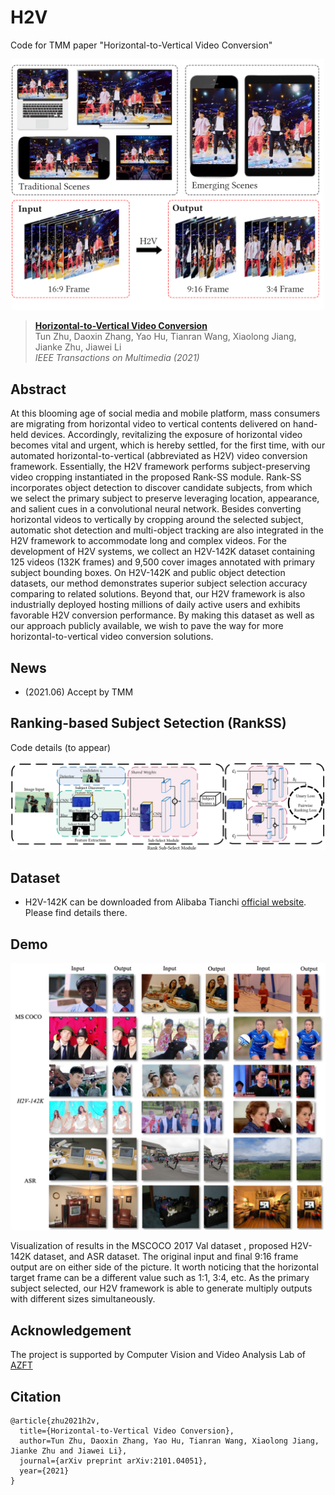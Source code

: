 # H2V

Code for TMM paper "Horizontal-to-Vertical Video Conversion"

<div align=center><img src="fig/motivation.png" width="500" /></div>

> [**Horizontal-to-Vertical Video Conversion**](https://arxiv.org/abs/2101.04051)            
> Tun Zhu, Daoxin Zhang, Yao Hu, Tianran Wang, Xiaolong Jiang, Jianke Zhu, Jiawei Li            
>  *IEEE Transactions on Multimedia (2021)*

## Abstract
At this blooming age of social media and mobile platform, mass consumers are migrating from horizontal video to vertical contents delivered on hand-held devices. Accordingly, revitalizing the exposure of horizontal video becomes vital and urgent, which is hereby settled, for the first time, with our automated horizontal-to-vertical (abbreviated as H2V) video conversion framework. Essentially, the H2V framework performs subject-preserving video cropping instantiated in the proposed Rank-SS module. Rank-SS incorporates object detection to discover candidate subjects, from which we select the primary subject to preserve leveraging location, appearance, and salient cues in a convolutional neural network. Besides converting horizontal videos to vertically by cropping around the selected subject, automatic shot detection and multi-object tracking are also integrated in the H2V framework to accommodate long and complex videos. For the development of H2V systems, we collect an H2V-142K dataset containing 125 videos (132K frames) and 9,500 cover images annotated with primary subject bounding boxes. On H2V-142K and public object detection datasets, our method demonstrates superior subject selection accuracy comparing to related solutions. Beyond that, our H2V framework is also industrially deployed hosting millions of daily active users and exhibits favorable H2V conversion performance. By making this dataset as well as our approach publicly available, we wish to pave the way for more horizontal-to-vertical video conversion solutions.

## News
* (2021.06) Accept by TMM

## Ranking-based Subject Setection (RankSS)

Code details (to appear)

![](fig/ss.png)

## Dataset
* H2V-142K can be downloaded from Alibaba Tianchi [official website](https://tianchi.aliyun.com/dataset/dataDetail?dataId=93339). Please find details there.

## Demo 

![](fig/result.png)

Visualization of results in the MSCOCO 2017 Val dataset , proposed H2V-142K dataset, and ASR dataset. The original input and final 9:16 frame output are on either side of the picture. It worth noticing that the horizontal target frame can be a different value such as 1:1, 3:4, etc. As the primary subject selected, our H2V framework is able to generate multiply outputs with different sizes simultaneously.

## Acknowledgement

The project is supported by Computer Vision and Video Analysis Lab of [AZFT](https://azft.alibaba.com/lab/?id=1)

## Citation

```
@article{zhu2021h2v,
  title={Horizontal-to-Vertical Video Conversion},
  author=Tun Zhu, Daoxin Zhang, Yao Hu, Tianran Wang, Xiaolong Jiang, Jianke Zhu and Jiawei Li},
  journal={arXiv preprint arXiv:2101.04051},
  year={2021}
}
```
